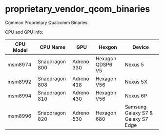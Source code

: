 # proprietary_vendor_qcom_binaries
Common Proprietary Qualcomm Binaries

CPU and GPU info:

| CPU Model | CPU Name | GPU | Hexgon | Device |
| --- | --- | --- | --- | --- |
| msm8974 | Snapdragon 800 | Adreno 330 | Hexagon QDSP6 V5 | Nexus 5 |
| msm8992 | Snapdragon 808 | Adreno 418 | Hexagon V56 | Nexus 5X |
| msm8994  | Snapdragon 810 | Adreno 430 | Hexagon V56 | Nexus 6P |
| msm8996 | Snapdragon 820 | Adreno 530 | Hexagon 680 | Samsung Galaxy S7 & Galaxy S7 Edge |

